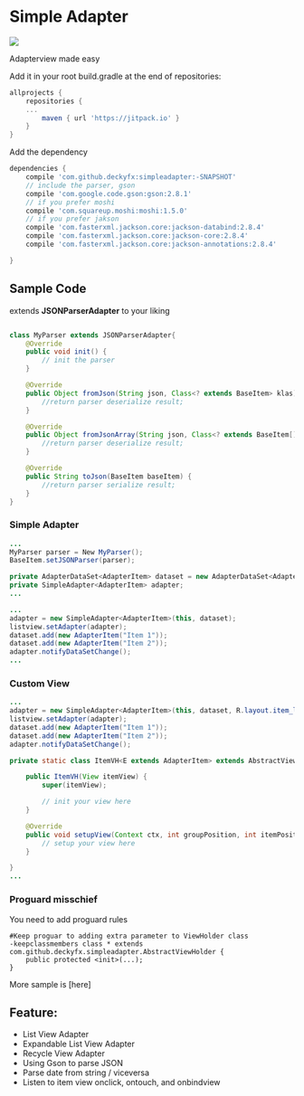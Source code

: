 # Simple Adapter
[![](https://jitpack.io/v/deckyfx/simpleadapter.svg)](https://jitpack.io/#deckyfx/simpleadapter)

Adapterview made easy

Add it in your root build.gradle at the end of repositories:

```gradle
allprojects {
	repositories {
	...
		maven { url 'https://jitpack.io' }
	}
}
```
Add the dependency

```gradle
dependencies {
	compile 'com.github.deckyfx:simpleadapter:-SNAPSHOT'
	// include the parser, gson	
	compile 'com.google.code.gson:gson:2.8.1'
	// if you prefer moshi
	compile 'com.squareup.moshi:moshi:1.5.0'
	// if you prefer jakson
    compile 'com.fasterxml.jackson.core:jackson-databind:2.8.4'
    compile 'com.fasterxml.jackson.core:jackson-core:2.8.4'
    compile 'com.fasterxml.jackson.core:jackson-annotations:2.8.4'

}
```

## Sample Code


extends **JSONParserAdapter** to your liking
```java

class MyParser extends JSONParserAdapter{
    @Override
    public void init() {
        // init the parser
    }

    @Override
    public Object fromJson(String json, Class<? extends BaseItem> klas) {
        //return parser deserialize result;
    }

    @Override
    public Object fromJsonArray(String json, Class<? extends BaseItem[]> klas) {
        //return parser deserialize result;
    }

    @Override
    public String toJson(BaseItem baseItem) {
        //return parser serialize result;
    }
}
```

### Simple Adapter
```java
...
MyParser parser = New MyParser();
BaseItem.setJSONParser(parser);

private AdapterDataSet<AdapterItem> dataset = new AdapterDataSet<AdapterItem>();
private SimpleAdapter<AdapterItem> adapter;
...

```

```java
...
adapter = new SimpleAdapter<AdapterItem>(this, dataset);
listview.setAdapter(adapter);
dataset.add(new AdapterItem("Item 1"));
dataset.add(new AdapterItem("Item 2"));
adapter.notifyDataSetChange();
...

```

### Custom View


```java
...
adapter = new SimpleAdapter<AdapterItem>(this, dataset, R.layout.item_layoout, ItemVH);
listview.setAdapter(adapter);
dataset.add(new AdapterItem("Item 1"));
dataset.add(new AdapterItem("Item 2"));
adapter.notifyDataSetChange();


```

```java
private static class ItemVH<E extends AdapterItem> extends AbstractViewHolder<E> {

    public ItemVH(View itemView) {
        super(itemView);

        // init your view here
    }

    @Override
    public void setupView(Context ctx, int groupPosition, int itemPosition, AdapterItem item) {
        // setup your view here
    }

}
...

```


### Proguard misschief
You need to add proguard rules
```
#Keep proguar to adding extra parameter to ViewHolder class
-keepclassmembers class * extends com.github.deckyfx.simpleadapter.AbstractViewHolder {
    public protected <init>(...);
}
```

More sample is [here]

## Feature:

 * List View Adapter
 * Expandable List View Adapter
 * Recycle View Adapter
 * Using Gson to parse JSON
 * Parse date from string / viceversa
 * Listen to item view onclick, ontouch, and onbindview
